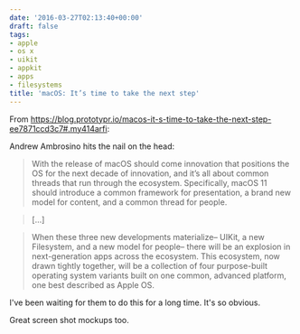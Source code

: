 ```yaml
---
date: '2016-03-27T02:13:40+00:00'
draft: false
tags:
- apple
- os x
- uikit
- appkit
- apps
- filesystems
title: 'macOS: It’s time to take the next step'
---
```


From https://blog.prototypr.io/macos-it-s-time-to-take-the-next-step-ee7871ccd3c7#.my414arfi:

Andrew Ambrosino hits the nail on the head:

>With the release of macOS should come innovation that positions the OS for the next decade of innovation, and it’s all about common threads that run through the ecosystem. Specifically, macOS 11 should introduce a common framework for presentation, a brand new model for content, and a common thread for people.

>[...]

>When these three new developments materialize– UIKit, a new Filesystem, and a new model for people– there will be an explosion in next-generation apps across the ecosystem. This ecosystem, now drawn tightly together, will be a collection of four purpose-built operating system variants built on one common, advanced platform, one best described as Apple OS.

I've been waiting for them to do this for a long time. It's so obvious.

Great screen shot mockups too.
